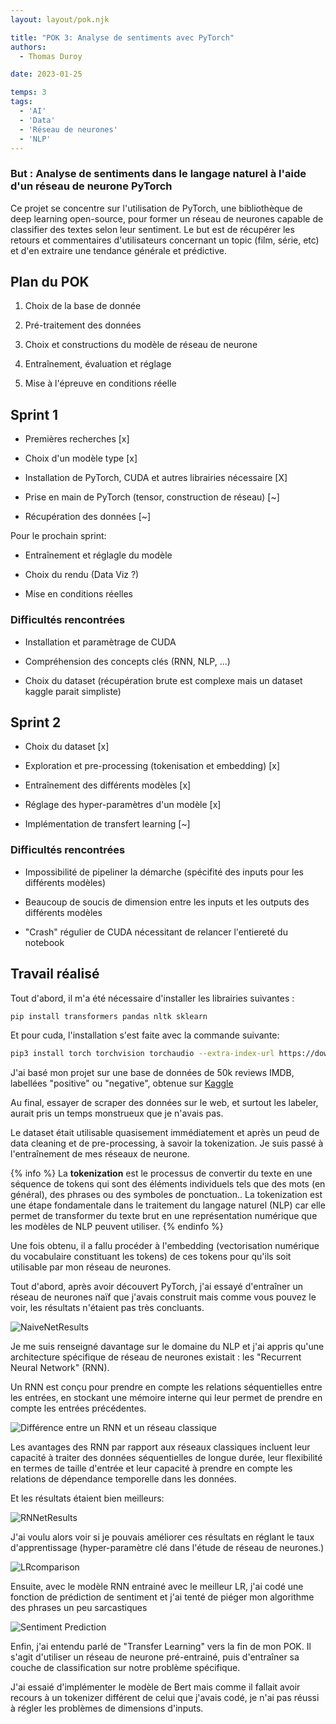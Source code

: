 ```yaml
---
layout: layout/pok.njk

title: "POK 3: Analyse de sentiments avec PyTorch"
authors:
  - Thomas Duroy 

date: 2023-01-25

temps: 3
tags:
  - 'AI'
  - 'Data'
  - 'Réseau de neurones'
  - 'NLP'
---
```


### But : Analyse de sentiments dans le langage naturel à l'aide d'un réseau de neurone PyTorch

Ce projet se concentre sur l'utilisation de PyTorch, une bibliothèque de deep learning open-source, pour former un réseau de neurones capable de classifier des textes selon leur sentiment. Le but est de récupérer les retours et commentaires d'utilisateurs concernant un topic (film, série, etc) et d'en extraire une tendance générale et prédictive.

## Plan du POK

1. Choix de la base de donnée

2. Pré-traitement des données

3. Choix et constructions du modèle de réseau de neurone

4. Entraînement, évaluation et réglage

5. Mise à l'épreuve en conditions réelle

## Sprint 1

- Premières recherches [x]

- Choix d'un modèle type [x]

- Installation de PyTorch, CUDA et autres librairies nécessaire [X]
  
- Prise en main de PyTorch (tensor, construction de réseau) [~]

- Récupération des données [~]

Pour le prochain sprint:

- Entraînement et réglagle du modèle

- Choix du rendu (Data Viz ?)

- Mise en conditions réelles

### Difficultés rencontrées

- Installation et paramètrage de CUDA

- Compréhension des concepts clés (RNN, NLP, ...)

- Choix du dataset (récupération brute est complexe mais un dataset kaggle parait simpliste)

## Sprint 2

- Choix du dataset [x]

- Exploration et pre-processing (tokenisation et embedding) [x]

- Entraînement des différents modèles [x]

- Réglage des hyper-paramètres d'un modèle [x]

- Implémentation de transfert learning [~]

### Difficultés rencontrées

- Impossibilité de pipeliner la démarche (spécifité des inputs pour les différents modèles)

- Beaucoup de soucis de dimension entre les inputs et les outputs des différents modèles

- "Crash" régulier de CUDA nécessitant de relancer l'entiereté du notebook

## Travail réalisé

Tout d'abord, il m'a été nécessaire d'installer les librairies suivantes :

```sh
pip install transformers pandas nltk sklearn
```

Et pour cuda, l'installation s'est faite avec la commande suivante:

```sh
pip3 install torch torchvision torchaudio --extra-index-url https://download.pytorch.org/whl/cu117
```

J'ai basé mon projet sur une base de données de 50k reviews IMDB, labellées "positive" ou "negative", obtenue sur [Kaggle](https://www.kaggle.com/code/lakshmi25npathi/sentiment-analysis-of-imdb-movie-reviews)

Au final, essayer de scraper des données sur le web, et surtout les labeler, aurait pris un temps monstrueux que je n'avais pas.

Le dataset était utilisable quasisement immédiatement et après un peud de data cleaning et de pre-processing, à savoir la tokenization. Je suis passé à l'entraînement de mes réseaux de neurone.

{% info %}
La **tokenization** est le processus de convertir du texte en une séquence de tokens qui sont des éléments individuels tels que des mots (en général), des phrases ou des symboles de ponctuation.. La tokenization est une étape fondamentale dans le traitement du langage naturel (NLP) car elle permet de transformer du texte brut en une représentation numérique que les modèles de NLP peuvent utiliser.
{% endinfo %}

Une fois obtenu, il a fallu procéder à l'embedding (vectorisation numérique du vocabulaire constituant les tokens) de ces tokens pour qu'ils soit utilisable par mon réseau de neurones.

Tout d'abord, après avoir découvert PyTorch, j'ai essayé d'entraîner un réseau de neurones naïf que j'avais construit mais comme vous pouvez le voir, les résultats n'étaient pas très concluants.

![NaiveNetResults](https://raw.githubusercontent.com/do-it-ecm/promo-2022-2023/main/Duroy-Thomas/pok/temps-1/NaiveNetResults.png)

Je me suis renseigné davantage sur le domaine du NLP et j'ai appris qu'une architecture spécifique de réseau de neurones existait : les "Recurrent Neural Network" (RNN).

Un RNN est conçu pour prendre en compte les relations séquentielles entre les entrées, en stockant une mémoire interne qui leur permet de prendre en compte les entrées précédentes.

![Différence entre un RNN et un réseau classique](https://raw.githubusercontent.com/do-it-ecm/promo-2022-2023/main/Duroy-Thomas/pok/temps-1/rnn-vs-fnn.png)

Les avantages des RNN par rapport aux réseaux classiques incluent leur capacité à traiter des données séquentielles de longue durée, leur flexibilité en termes de taille d'entrée et leur capacité à prendre en compte les relations de dépendance temporelle dans les données.

Et les résultats étaient bien meilleurs:

![RNNetResults](https://raw.githubusercontent.com/do-it-ecm/promo-2022-2023/main/Duroy-Thomas/pok/temps-1/RNNetResults.png)

J'ai voulu alors voir si je pouvais améliorer ces résultats en réglant le taux d'apprentissage (hyper-paramètre clé dans l'étude de réseau de neurones.)

![LRcomparison](https://raw.githubusercontent.com/do-it-ecm/promo-2022-2023/main/Duroy-Thomas/pok/temps-1/LRcomparison.png)

Ensuite, avec le modèle RNN entrainé avec le meilleur LR, j'ai codé une fonction de prédiction de sentiment et j'ai tenté de piéger mon algorithme des phrases un peu sarcastiques

![Sentiment Prediction](https://raw.githubusercontent.com/do-it-ecm/promo-2022-2023/main/Duroy-Thomas/pok/temps-1/sentiment_prediction.png)

Enfin, j'ai entendu parlé de "Transfer Learning" vers la fin de mon POK. Il s'agit d'utiliser un réseau de neurone pré-entrainé, puis d'entraîner sa couche de classification sur notre problème spécifique.

J'ai essaié d'implémenter le modèle de Bert mais comme il fallait avoir recours à un tokenizer différent de celui que j'avais codé, je n'ai pas réussi à régler les problèmes de dimensions d'inputs.
